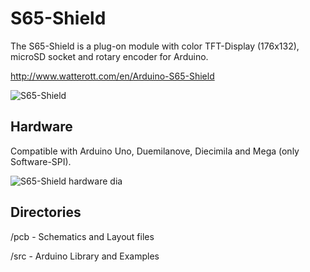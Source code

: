 # S65-Shield
The S65-Shield is a plug-on module with color TFT-Display (176x132), microSD socket and rotary encoder for Arduino.

<http://www.watterott.com/en/Arduino-S65-Shield>

![S65-Shield](https://github.com/watterott/S65-Shield/raw/master/img/s65-shield.jpg)


## Hardware
Compatible with Arduino Uno, Duemilanove, Diecimila and Mega (only Software-SPI).

![S65-Shield hardware dia](https://github.com/watterott/s65-Shield/raw/master/img/hw_dia.png)


## Directories
 /pcb - Schematics and Layout files

 /src - Arduino Library and Examples
